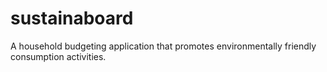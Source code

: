 # sustainaboard
A household budgeting application that promotes environmentally friendly consumption activities.
